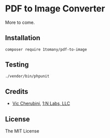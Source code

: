 # PDF to Image Converter
More to come.

## Installation
```
composer require 1tomany/pdf-to-image
```

## Testing
``` bash
./vendor/bin/phpunit
```

## Credits
- [Vic Cherubini](https://github.com/viccherubini), [1:N Labs, LLC](https://1tomany.com)

## License
The MIT License
